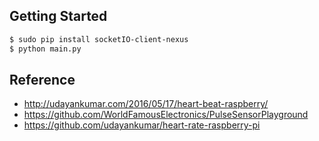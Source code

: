 ## Getting Started
```bash
$ sudo pip install socketIO-client-nexus
$ python main.py
```

## Reference
- http://udayankumar.com/2016/05/17/heart-beat-raspberry/
- https://github.com/WorldFamousElectronics/PulseSensorPlayground
- https://github.com/udayankumar/heart-rate-raspberry-pi
